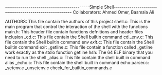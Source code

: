 -------------------------------------------Simple Shell--------------------------------------------------------
Collaborators: Ahmed Omer, Basmala Ali

AUTHORS: This file contain the authors of this project
shell.c: This is the main program that control the interaction of the shell with the functions
main.h: This header file contain functions defnitions and header files inclusion
_cd.c: This file contain the Shell builtin command cd
_env.c: This file contain the Shell builtin command env
_exit_.c: This file contain the Shell builtin command exit 
_getline.c: This file contain a function called _getline work exactly as the stdio function getline
hsh: The 64 ELF binary that you need to run the shell
_alias.c: This file contain the shell built in command alias
_echo.c: This file contain the shell built in command echo
parser.c:
_setenv.c
_unsetenv.c
check_for_builtin_commands.c
